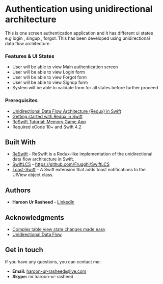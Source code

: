 # Authentication using unidirectional architecture

This is one screen authentication application and it has different ui states e.g login , singup , forgot. This has been developed using unidirectional data flow architecture. 

### Features & UI States

* User will be able to view Main authentication screen
* User will be able to view Login form
* User will be able to view Forgot form
* User will be able to view Signup form
* System will be able to validate form for all states before further proceed


### Prerequisites

* [Unidirectional Data Flow Architecture (Redux) in Swift](https://medium.com/seyhunakyurek/unidirectional-data-flow-architecture-redux-in-swift-6fa2ed5c3c76)
* [Getting started with Redux in Swift](https://medium.com/mackmobile/getting-started-with-redux-in-swift-54e00f323e2b)
* [ReSwift Tutorial: Memory Game App](https://www.raywenderlich.com/516-reswift-tutorial-memory-game-app)
* Required xCode 10+ and Swift 4.2



## Built With

* [ReSwift](https://github.com/ReSwift/ReSwift) - ReSwift is a Redux-like implementation of the unidirectional data flow architecture in Swift.
* [SwiftLCS](https://github.com/Frugghi/SwiftLCS) - https://github.com/Frugghi/SwiftLCS
* [Toast-Swift](https://github.com/scalessec/Toast-Swift) - A Swift extension that adds toast notifications to the UIView object class.


## Authors

* **Haroon Ur Rasheed** - [LinkedIn](https://www.linkedin.com/in/haroon-ur-rasheed-76074824)

## Acknowledgments

* [Complex table view state changes made easy](https://engineering.kitchenstories.io/this-simple-trick-will-change-how-you-think-about-table-views-706193654974)
* [Unidirectional Data Flow](https://www.youtube.com/watch?v=vxCAuTQ7ras)

## Get in touch

If you have any questions, you can contact me:

- **Email:** haroon-ur-rasheed@live.com
- **Skype:** mr.haroon-ur-rasheed

